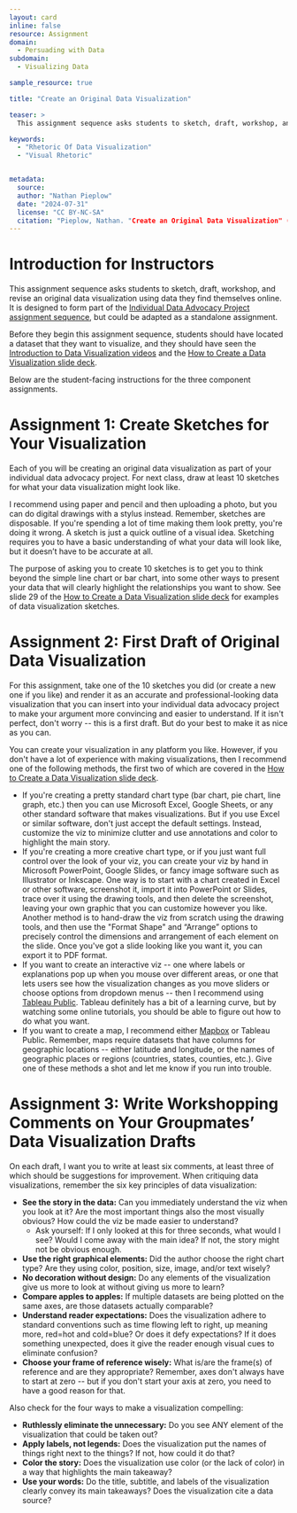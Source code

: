 ```yaml
---
layout: card
inline: false
resource: Assignment
domain:
  - Persuading with Data
subdomain:
  - Visualizing Data

sample_resource: true

title: "Create an Original Data Visualization"

teaser: >
  This assignment sequence asks students to sketch, draft, workshop, and revise an original data visualization using data they find themselves online. 

keywords:
  - "Rhetoric Of Data Visualization"
  - "Visual Rhetoric"


metadata:
  source: 
  author: "Nathan Pieplow"
  date: "2024-07-31"
  license: "CC BY-NC-SA"
  citation: "Pieplow, Nathan. "Create an Original Data Visualization" (assignment sequence). Data Advocacy 4 All, University of Colorado. 31 July 2024"
---
```


# Introduction for Instructors

This assignment sequence asks students to sketch, draft, workshop, and revise an original data visualization using data they find themselves online. It is designed to form part of the [Individual Data Advocacy Project assignment sequence](https://da4asandbox.github.io/curricularsite/cards/individual-data-advocacy-project), but could be adapted as a standalone assignment. 

Before they begin this assignment sequence, students should have located a dataset that they want to visualize, and they should have seen the [Introduction to Data Visualization videos](https://da4asandbox.github.io/curricularsite/cards/introduction-to-data-visualization-videos) and the [How to Create a Data Visualization slide deck](https://da4asandbox.github.io/curricularsite/cards/how-to-create-a-data-visualization-slide-deck).

Below are the student-facing instructions for the three component assignments.

# Assignment 1: Create Sketches for Your Visualization

Each of you will be creating an original data visualization as part of your individual data advocacy project. For next class, draw at least 10 sketches for what your data visualization might look like.

I recommend using paper and pencil and then uploading a photo, but you can do digital drawings with a stylus instead. Remember, sketches are disposable. If you're spending a lot of time making them look pretty, you're doing it wrong. A sketch is just a quick outline of a visual idea. Sketching requires you to have a basic understanding of what your data will look like, but it doesn’t have to be accurate at all.

The purpose of asking you to create 10 sketches is to get you to think beyond the simple line chart or bar chart, into some other ways to present your data that will clearly highlight the relationships you want to show. See slide 29 of the [How to Create a Data Visualization slide deck](https://da4asandbox.github.io/curricularsite/cards/how-to-create-a-data-visualization-slide-deck) for examples of data visualization sketches.
# Assignment 2: First Draft of Original Data Visualization

For this assignment, take one of the 10 sketches you did (or create a new one if you like) and render it as an accurate and professional-looking data visualization that you can insert into your individual data advocacy project to make your argument more convincing and easier to understand. If it isn't perfect, don't worry -- this is a first draft. But do your best to make it as nice as you can.

You can create your visualization in any platform you like. However, if you don't have a lot of experience with making visualizations, then I recommend one of the following methods, the first two of which are covered in the [How to Create a Data Visualization slide deck](https://da4asandbox.github.io/curricularsite/cards/how-to-create-a-data-visualization-slide-deck).
- If you're creating a pretty standard chart type (bar chart, pie chart, line graph, etc.) then you can use Microsoft Excel, Google Sheets, or any other standard software that makes visualizations. But if you use Excel or similar software, don't just accept the default settings. Instead, customize the viz to minimize clutter and use annotations and color to highlight the main story. 
- If you're creating a more creative chart type, or if you just want full control over the look of your viz, you can create your viz by hand in Microsoft PowerPoint, Google Slides, or fancy image software such as Illustrator or Inkscape. One way is to start with a chart created in Excel or other software, screenshot it, import it into PowerPoint or Slides, trace over it using the drawing tools, and then delete the screenshot, leaving your own graphic that you can customize however you like. Another method is to hand-draw the viz from scratch using the drawing tools, and then use the "Format Shape" and “Arrange” options to precisely control the dimensions and arrangement of each element on the slide. Once you've got a slide looking like you want it, you can export it to PDF format.
- If you want to create an interactive viz -- one where labels or explanations pop up when you mouse over different areas, or one that lets users see how the visualization changes as you move sliders or choose options from dropdown menus -- then I recommend using [Tableau Public](https://public.tableau.com/app/discover). Tableau definitely has a bit of a learning curve, but by watching some online tutorials, you should be able to figure out how to do what you want.
- If you want to create a map, I recommend either [Mapbox](https://www.mapbox.com/) or Tableau Public. Remember, maps require datasets that have columns for geographic locations -- either latitude and longitude, or the names of geographic places or regions (countries, states, counties, etc.).
Give one of these methods a shot and let me know if you run into trouble.

# Assignment 3: Write Workshopping Comments on Your Groupmates’ Data Visualization Drafts

On each draft, I want you to write at least six comments, at least three of which should be suggestions for improvement. When critiquing data visualizations, remember the six key principles of data visualization:

- **See the story in the data:** Can you immediately understand the viz when you look at it? Are the most important things also the most visually obvious? How could the viz be made easier to understand?
  - Ask yourself: If I only looked at this for three seconds, what would I see? Would I come away with the main idea? If not, the story might not be obvious enough.
- **Use the right graphical elements:** Did the author choose the right chart type? Are they using color, position, size, image, and/or text wisely?
- **No decoration without design:** Do any elements of the visualization give us more to look at without giving us more to learn?
- **Compare apples to apples:** If multiple datasets are being plotted on the same axes, are those datasets actually comparable?
- **Understand reader expectations:** Does the visualization adhere to standard conventions such as time flowing left to right, up meaning more, red=hot and cold=blue? Or does it defy expectations? If it does something unexpected, does it give the reader enough visual cues to eliminate confusion?
- **Choose your frame of reference wisely:** What is/are the frame(s) of reference and are they appropriate? Remember, axes don't always have to start at zero -- but if you don't start your axis at zero, you need to have a good reason for that.

Also check for the four ways to make a visualization compelling:

- **Ruthlessly eliminate the unnecessary:** Do you see ANY element of the visualization that could be taken out?
- **Apply labels, not legends:** Does the visualization put the names of things right next to the things? If not, how could it do that?
- **Color the story:** Does the visualization use color (or the lack of color) in a way that highlights the main takeaway?
- **Use your words:** Do the title, subtitle, and labels of the visualization clearly convey its main takeaways? Does the visualization cite a data source?


